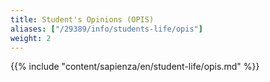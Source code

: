 ```yaml
---
title: Student's Opinions (OPIS)
aliases: ["/29389/info/students-life/opis"]
weight: 2
---
```


{{% include "content/sapienza/en/student-life/opis.md" %}}